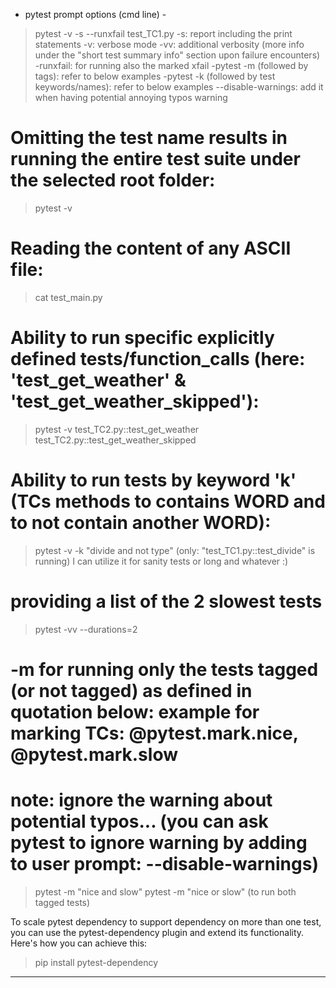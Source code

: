 - pytest prompt options (cmd line) -


> pytest -v -s --runxfail test_TC1.py
	-s: report including the print statements
	-v: verbose mode
	-vv: additional verbosity (more info under the "short test summary info" section upon failure encounters)
	-runxfail: for running also the marked xfail
	-pytest -m (followed by tags): refer to below examples
	-pytest -k (followed by test keywords/names): refer to below examples
	--disable-warnings: add it when having potential annoying typos warning 


# Omitting the test name results in running the entire test suite under the selected root folder:
> pytest -v


# Reading the content of any ASCII file:
> cat test_main.py


# Ability to run specific explicitly defined tests/function_calls (here: 'test_get_weather' & 'test_get_weather_skipped'):
> pytest -v test_TC2.py::test_get_weather test_TC2.py::test_get_weather_skipped



# Ability to run tests by keyword 'k' (TCs methods to contains WORD and to not contain another WORD):
> pytest -v  -k "divide and not type"
(only: "test_TC1.py::test_divide" is running)
I can utilize it for sanity tests or long and whatever :)


# providing a list of the 2 slowest tests
> pytest -vv --durations=2


# -m for running only the tests tagged (or not tagged) as defined in quotation below: example for marking TCs: @pytest.mark.nice, @pytest.mark.slow
# note: ignore the warning about potential typos... (you can ask pytest to ignore warning by adding to user prompt: --disable-warnings)
> pytest -m "nice and slow"
> pytest -m "nice or slow" (to run both tagged tests)


To scale pytest dependency to support dependency on more than one test, you can use the pytest-dependency plugin and extend its functionality. Here's how you can achieve this:
> pip install pytest-dependency


-----------------


